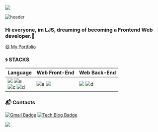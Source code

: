 <a href="https://hits.seeyoufarm.com"><img src="https://hits.seeyoufarm.com/api/count/incr/badge.svg?url=https%3A%2F%2Fgithub.com%2FLee-jisang%2Fhit-counter&count_bg=%2379C83D&title_bg=%23555555&icon=&icon_color=%23E7E7E7&title=hits&edge_flat=false"/></a>   
 
![header](https://capsule-render.vercel.app/api?type=slice&color=0:F8F8FF,100:696969&height=160&section=header&text=Hi!%20I'm%20Jisang!&fontAlign=50&fontAlignY=70&fontSize=90&fontColor=000000)
 
 <!-- 
  <img  align="right" alt="GIF" height="160px" src="https://media.giphy.com/media/du3J3cXyzhj75IOgvA/giphy.gif" />
 -->  
 
### Hi everyone, im LJS, dreaming of becoming a Frontend Web developer.👋        
    
[😄 My Portfolio](https://adhesive-pull-bea.notion.site/Portfolio-89bef4d0c2124ad3b6b3c4a6a0edcbef)  
       
<!--     
- 👯 I’m looking to collaborate on ...🔭🌱      
- 🤔 I’m looking for help with ... 
- 💬 Ask me about ...    
- 📫 How to reach me: ...        
- 😄 Pronouns: ...
- ⚡ Fun fact: ...  
-->     
  
### :cyclone: STACKS    
|Language|Web Front-End|Web Back-End|
|---|---------|---|
| <img src="https://img.shields.io/badge/css-1572B6?style=flat-square&logo=css3&logoColor=white"/></a> ![a](https://img.shields.io/badge/JavaScript-f7df11?style=flat-square&logo=JavaScript&logoColor=black) <br>![c](https://img.shields.io/badge/C++-007396?style=flat-square&logo=c%2B%2B&logoColor=white) ![d](https://img.shields.io/badge/Python3-306998?style=flat-square&logo=python&logoColor=white)| ![a](https://img.shields.io/badge/React-61dafb?style=flat-square&logo=React&logoColor=black) <img src="https://img.shields.io/badge/Vue.js-4FC08D?style=flat-square&logo=Vue.js&logoColor=black"/> | <img src="https://img.shields.io/badge/Django-092E20?style=flat-square&logo=Django&logoColor=white"/></a> ![d](https://img.shields.io/badge/MySQL-4479A1?style=flat-square&logo=MySQL&logoColor=white)


  

### :mailbox_with_mail: Contacts
[![Gmail Badge](https://img.shields.io/badge/Gmail-d14836?style=flat-square&logo=Gmail&logoColor=white&link=mailto:dlwltkd2003@gmail.com)](mailto:dlwltkd2003@gmail.com)
[![Tech Blog Badge](http://img.shields.io/badge/-Tech%20blog-black?style=flat-square&logo=github&link=https://lee-jisang.github.io/)](https://lee-jisang.github.io/)

<!--
![Anurag's GitHub stats](https://github-readme-stats.vercel.app/api?username=Lee-jisang&show_icons=true&theme=radical&bg_color=DEG&text_color=0f0f0f&title_color=0f0f0f&hide_border)  
-->

<a href="https://solved.ac/profile/dlwltkd2003"><img src="https://github-readme-solvedac-hyp3rflow.vercel.app/api/?handle=dlwltkd2003"></a>

<!--
[![Solved.ac Profile](http://mazassumnida.wtf/api/v2/generate_badge?boj=dlwltkd2003)](https://solved.ac/dlwltkd2003/) 
--> 

<!--
![Footer](https://capsule-render.vercel.app/api?type=waving&color=%23E7E7E7&height=200&section=footer)
-->
 
